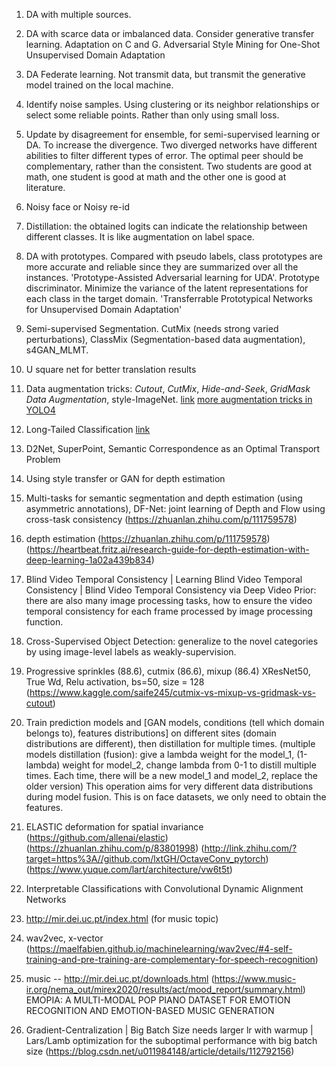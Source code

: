 
1. DA with multiple sources.

2. DA with scarce data or imbalanced data. Consider generative transfer learning. Adaptation on C and G. Adversarial Style Mining for One-Shot Unsupervised Domain Adaptation

3. DA Federate learning. Not transmit data, but transmit the generative model trained on the local machine.  

4. Identify noise samples. Using clustering or its neighbor relationships or select some reliable points. Rather than only using small loss.

5. Update by disagreement for ensemble, for semi-supervised learning or DA. To increase the divergence. Two diverged networks have different abilities to filter different types of error. The optimal peer should be complementary, rather than the consistent. Two students are good at math, one student is good at math and the other one is good at literature.

6. Noisy face or Noisy re-id

7. Distillation: the obtained logits can indicate the relationship between different classes. It is like augmentation on label space.

8. DA with prototypes. Compared with pseudo labels, class prototypes are more accurate and reliable since they are summarized over all the instances. 'Prototype-Assisted Adversarial learning for UDA'. Prototype discriminator. Minimize the variance of the latent representations for each class in the target domain. 'Transferrable Prototypical Networks for Unsupervised Domain Adaptation'

9. Semi-supervised Segmentation. CutMix (needs strong varied perturbations), ClassMix (Segmentation-based data augmentation), s4GAN_MLMT.

10. U square net for better translation results

12. Data augmentation tricks: *Cutout*, *CutMix*, *Hide-and-Seek*, *GridMask Data Augmentation*, style-ImageNet. [link](https://www.cnblogs.com/super-zheng/p/13268074.html) [more augmentation tricks in YOLO4](https://towardsdatascience.com/data-augmentation-in-yolov4-c16bd22b2617)

13. Long-Tailed Classification [link](https://zhuanlan.zhihu.com/p/158638078)

14. D2Net, SuperPoint, Semantic Correspondence as an Optimal Transport Problem

15. Using style transfer or GAN for depth estimation

16. Multi-tasks for semantic segmentation and depth estimation (using asymmetric annotations), DF-Net: joint learning of Depth and Flow using cross-task consistency (https://zhuanlan.zhihu.com/p/111759578)

17. depth estimation (https://zhuanlan.zhihu.com/p/111759578) (https://heartbeat.fritz.ai/research-guide-for-depth-estimation-with-deep-learning-1a02a439b834)

18. Blind Video Temporal Consistency | Learning Blind Video Temporal Consistency | Blind Video Temporal Consistency via Deep Video Prior: there are also many image processing tasks, how to ensure the video temporal consistency for each frame processed by image processing function. 

19. Cross-Supervised Object Detection: generalize to the novel categories by using image-level labels as weakly-supervision.

20. Progressive sprinkles (88.6), cutmix (86.6), mixup (86.4) XResNet50, True Wd, Relu activation, bs=50, size = 128 (https://www.kaggle.com/saife245/cutmix-vs-mixup-vs-gridmask-vs-cutout)

21. Train prediction models and [GAN models, conditions (tell which domain belongs to), features distributions] on different sites (domain distributions are different), then distillation for multiple times. (multiple models distillation (fusion): give a lambda weight for the model_1, (1-lambda) weight for model_2, change lambda from 0-1 to distill multiple times. Each time, there will be a new model_1 and model_2, replace the older version) This operation aims for very different data distributions during model fusion. This is on face datasets, we only need to obtain the features.

22. ELASTIC deformation for spatial invariance (https://github.com/allenai/elastic) (https://zhuanlan.zhihu.com/p/83801998) (http://link.zhihu.com/?target=https%3A//github.com/lxtGH/OctaveConv_pytorch) (https://www.yuque.com/lart/architecture/vw6t5t)

23. Interpretable Classifications with Convolutional Dynamic Alignment Networks

24. http://mir.dei.uc.pt/index.html (for music topic)

25. wav2vec, x-vector (https://maelfabien.github.io/machinelearning/wav2vec/#4-self-training-and-pre-training-are-complementary-for-speech-recognition)

26. music -- http://mir.dei.uc.pt/downloads.html  (https://www.music-ir.org/nema_out/mirex2020/results/act/mood_report/summary.html) EMOPIA: A MULTI-MODAL POP PIANO DATASET FOR EMOTION RECOGNITION AND EMOTION-BASED MUSIC GENERATION

27. Gradient-Centralization | Big Batch Size needs larger lr with warmup | Lars/Lamb optimization for the suboptimal performance with big batch size (https://blog.csdn.net/u011984148/article/details/112792156)
